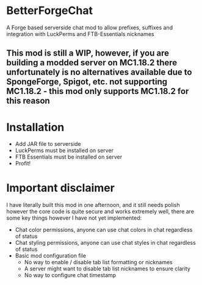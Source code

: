 # BetterForgeChat
A Forge based serverside chat mod to allow prefixes, suffixes and integration with LuckPerms and FTB-Essentials nicknames
## This mod is still a WIP, however, if you are building a modded server on MC1.18.2 there unfortunately is no alternatives available due to SpongeForge, Spigot, etc. not supporting MC1.18.2 - this mod only supports MC1.18.2 for this reason

# Installation
- Add JAR file to serverside
- LuckPerms must be installed on server
- FTB Essentials must be installed on server
- Profit!

# Important disclaimer
I have literally built this mod in one afternoon, and it still needs polish however the core code is quite secure and works extremely well, there are some key things however I have not yet implemented:
- Chat color permissions, anyone can use chat colors in chat regardless of status 
- Chat styling permissions, anyone can use chat styles in chat regardless of status 
- Basic mod configuration file
  - No way to enable / disable tab list formatting or nicknames
  - A server might want to disable tab list nicknames to ensure clarity
  - No way to configure chat timestamp
